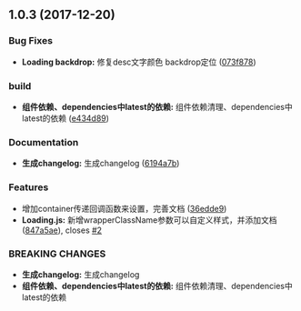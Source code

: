 <a name="1.0.3"></a>
## 1.0.3 (2017-12-20)



### Bug Fixes

* **Loading backdrop:** 修复desc文字颜色 backdrop定位 ([073f878](https://github.com/tinper-bee/bee-loading/commit/073f878))


### build

* **组件依赖、dependencies中latest的依赖:** 组件依赖清理、dependencies中latest的依赖 ([e434d89](https://github.com/tinper-bee/bee-loading/commit/e434d89))


### Documentation

* **生成changelog:** 生成changelog ([6194a7b](https://github.com/tinper-bee/bee-loading/commit/6194a7b))


### Features

* 增加container传递回调函数来设置，完善文档 ([36edde9](https://github.com/tinper-bee/bee-loading/commit/36edde9))
* **Loading.js:** 新增wrapperClassName参数可以自定义样式，并添加文档 ([847a5ae](https://github.com/tinper-bee/bee-loading/commit/847a5ae)), closes [#2](https://github.com/tinper-bee/bee-loading/issues/2)



### BREAKING CHANGES

* **生成changelog:** 生成changelog
* **组件依赖、dependencies中latest的依赖:** 组件依赖清理、dependencies中latest的依赖



